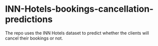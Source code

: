 # INN-Hotels-bookings-cancellation-predictions
The repo uses the INN Hotels dataset to predict whether the clients will cancel their bookings or not.

